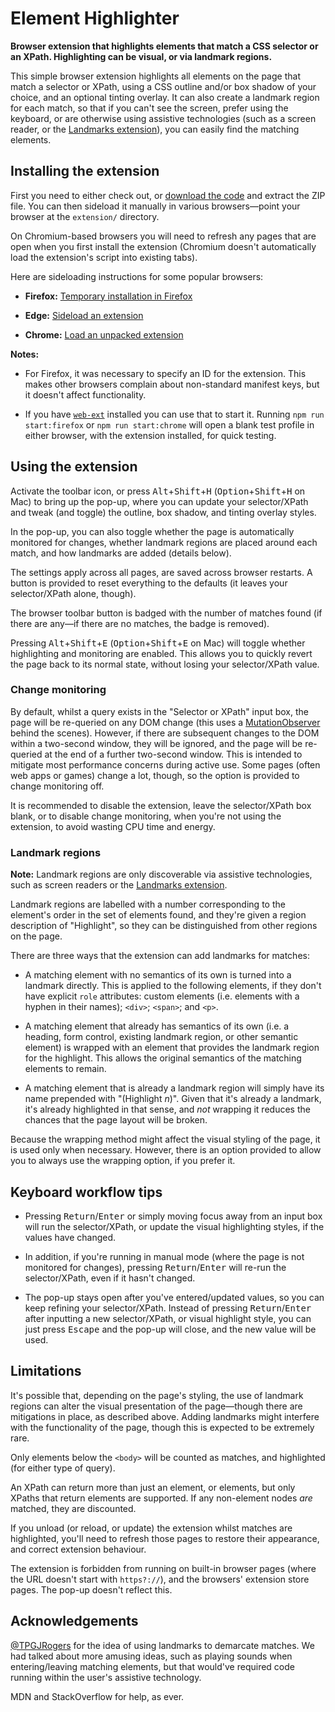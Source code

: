 Element Highlighter
===================

**Browser extension that highlights elements that match a CSS selector or an XPath. Highlighting can be visual, or via landmark regions.**

This simple browser extension highlights all elements on the page that match a selector or XPath, using a CSS outline and/or box shadow of your choice, and an optional tinting overlay. It can also create a landmark region for each match, so that if you can't see the screen, prefer using the keyboard, or are otherwise using assistive technologies (such as a screen reader, or the [Landmarks extension](https://matatk.agrip.org.uk/landmarks/)), you can easily find the matching elements.

Installing the extension
------------------------

First you need to either check out, or [download the code](https://github.com/matatk/element-highlighter/archive/refs/heads/main.zip) and extract the ZIP file. You can then sideload it manually in various browsers—point your browser at the `extension/` directory.

On Chromium-based browsers you will need to refresh any pages that are open when you first install the extension (Chromium doesn't automatically load the extension's script into existing tabs).

Here are sideloading instructions for some popular browsers:

* **Firefox:** [Temporary installation in Firefox](https://extensionworkshop.com/documentation/develop/temporary-installation-in-firefox/)

* **Edge:** [Sideload an extension](https://docs.microsoft.com/en-us/microsoft-edge/extensions-chromium/getting-started/extension-sideloading)

* **Chrome:** [Load an unpacked extension](https://developer.chrome.com/docs/extensions/mv3/getstarted/#unpacked)

**Notes:**

* For Firefox, it was necessary to specify an ID for the extension. This makes other browsers complain about non-standard manifest keys, but it doesn't affect functionality.

* If you have [`web-ext`](https://extensionworkshop.com/documentation/develop/getting-started-with-web-ext/) installed you can use that to start it. Running `npm run start:firefox` or `npm run start:chrome` will open a blank test profile in either browser, with the extension installed, for quick testing.

Using the extension
-------------------

Activate the toolbar icon, or press <kbd>Alt</kbd>+<kbd>Shift</kbd>+<kbd>H</kbd> (<kbd>Option</kbd>+<kbd>Shift</kbd>+<kbd>H</kbd> on Mac) to bring up the pop-up, where you can update your selector/XPath and tweak (and toggle) the outline, box shadow, and tinting overlay styles.

In the pop-up, you can also toggle whether the page is automatically monitored for changes, whether landmark regions are placed around each match, and how landmarks are added (details below).

The settings apply across all pages, are saved across browser restarts. A button is provided to reset everything to the defaults (it leaves your selector/XPath alone, though).

The browser toolbar button is badged with the number of matches found (if there are any—if there are no matches, the badge is removed).

Pressing <kbd>Alt</kbd>+<kbd>Shift</kbd>+<kbd>E</kbd> (<kbd>Option</kbd>+<kbd>Shift</kbd>+<kbd>E</kbd> on Mac) will toggle whether highlighting and monitoring are enabled. This allows you to quickly revert the page back to its normal state, without losing your selector/XPath value.

### Change monitoring

By default, whilst a query exists in the "Selector or XPath" input box, the page will be re-queried on any DOM change (this uses a [MutationObserver](https://developer.mozilla.org/en-US/docs/Web/API/MutationObserver) behind the scenes). However, if there are subsequent changes to the DOM within a two-second window, they will be ignored, and the page will be re-queried at the end of a further two-second window. This is intended to mitigate most performance concerns during active use. Some pages (often web apps or games) change a lot, though, so the option is provided to change monitoring off.

It is recommended to disable the extension, leave the selector/XPath box blank, or to disable change monitoring, when you're not using the extension, to avoid wasting CPU time and energy.

### Landmark regions

**Note:** Landmark regions are only discoverable via assistive technologies, such as screen readers or the [Landmarks extension](https://matatk.agrip.org.uk/landmarks/).

Landmark regions are labelled with a number corresponding to the element's order in the set of elements found, and they're given a region description of "Highlight", so they can be distinguished from other regions on the page.

There are three ways that the extension can add landmarks for matches:

* A matching element with no semantics of its own is turned into a landmark directly. This is applied to the following elements, if they don't have explicit `role` attributes: custom elements (i.e. elements with a hyphen in their names); `<div>`; `<span>`; and `<p>`.

* A matching element that already has semantics of its own (i.e. a heading, form control, existing landmark region, or other semantic element) is wrapped with an element that provides the landmark region for the highlight. This allows the original semantics of the matching elements to remain.

* A matching element that is already a landmark region will simply have its name prepended with "(Highlight _n_)". Given that it's already a landmark, it's already highlighted in that sense, and _not_ wrapping it reduces the chances that the page layout will be broken.

Because the wrapping method might affect the visual styling of the page, it is used only when necessary. However, there is an option provided to allow you to always use the wrapping option, if you prefer it.

Keyboard workflow tips
----------------------

* Pressing <kbd>Return</kbd>/<kbd>Enter</kbd> or simply moving focus away from an input box will run the selector/XPath, or update the visual highlighting styles, if the values have changed.

* In addition, if you're running in manual mode (where the page is not monitored for changes), pressing <kbd>Return</kbd>/<kbd>Enter</kbd> will re-run the selector/XPath, even if it hasn't changed.

* The pop-up stays open after you've entered/updated values, so you can keep refining your selector/XPath. Instead of pressing <kbd>Return</kbd>/<kbd>Enter</kbd> after inputting a new selector/XPath, or visual highlight style, you can just press <kbd>Escape</kbd> and the pop-up will close, and the new value will be used.

Limitations
-----------

It's possible that, depending on the page's styling, the use of landmark regions can alter the visual presentation of the page—though there are mitigations in place, as described above. Adding landmarks might interfere with the functionality of the page, though this is expected to be extremely rare.

Only elements below the `<body>` will be counted as matches, and highlighted (for either type of query).

An XPath can return more than just an element, or elements, but only XPaths that return elements are supported. If any non-element nodes _are_ matched, they are discounted.

If you unload (or reload, or update) the extension whilst matches are highlighted, you'll need to refresh those pages to restore their appearance, and correct extension behaviour.

The extension is forbidden from running on built-in browser pages (where the URL doesn't start with `https?://`), and the browsers' extension store pages. The pop-up doesn't reflect this.

Acknowledgements
----------------

[@TPGJRogers](https://github.com/TPGJRogers) for the idea of using landmarks to demarcate matches. We had talked about more amusing ideas, such as playing sounds when entering/leaving matching elements, but that would've required code running within the user's assistive technology.

MDN and StackOverflow for help, as ever.
